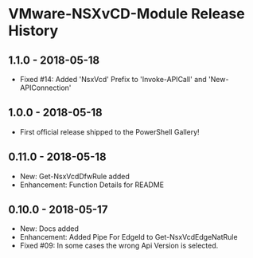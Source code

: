 # VMware-NSXvCD-Module Release History

## 1.1.0 - 2018-05-18

- Fixed #14: Added 'NsxVcd' Prefix to  'Invoke-APICall' and 'New-APIConnection'

## 1.0.0 - 2018-05-18

- First official release shipped to the PowerShell Gallery!

## 0.11.0 - 2018-05-18

- New: Get-NsxVcdDfwRule added
- Enhancement: Function Details for README

## 0.10.0 - 2018-05-17

- New: Docs added
- Enhancement: Added Pipe For EdgeId to  Get-NsxVcdEdgeNatRule
- Fixed #09: In some cases the wrong Api Version is selected.